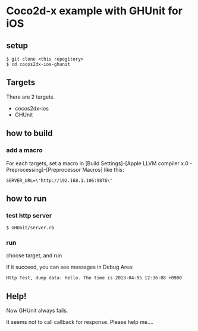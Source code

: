 # Coco2d-x example with GHUnit for iOS

## setup

    $ git clone <this repogitory>
    $ cd cocos2dx-ios-ghunit

## Targets

There are 2 targets.

* cocos2dx-ios
* GHUnit

## how to build

### add a macro

For each targets, set a macro in [Build Settings]-[Apple LLVM compiler x.0 - Preprocessing]-[Preprocessor Macros] like this:

    SERVER_URL=\"http://192.168.1.106:9876\"


## how to run

### test http server

    $ GHUnit/server.rb

### run

choose target, and run

If it succeed, you can see messages in Debug Area:

    Http Test, dump data: Hello. The time is 2013-04-05 12:36:08 +0900


## Help!

Now GHUnit always fails.

It seems not to call callback for response. Please help me....

